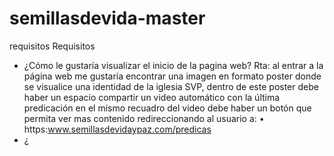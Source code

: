 # semillasdevida-master
requisitos
Requisitos
-	¿Cómo le gustaría visualizar el inicio de la pagina web?
Rta: al entrar a la página web me gustaría encontrar una imagen en formato poster donde se visualice una identidad de la iglesia SVP, dentro de este poster debe haber un espacio compartir un video automático con la última predicación en el mismo recuadro del video debe haber un botón que permita ver mas contenido redireccionando al usuario a: 
•	https:www.semillasdevidaypaz.com/predicas
-	¿
